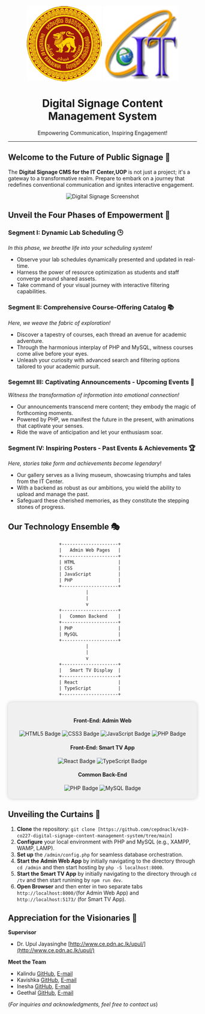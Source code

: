 <div align="center">
    <img src="tv\src\assets\UOPLogo.svg" alt="Logo 1" width="200">
    <img src="tv\src\assets\ITCenterLogo.svg" alt="Logo 2" width="200">
    <h1>Digital Signage Content Management System</h1>
    <p>Empowering Communication, Inspiring Engagement!</p>
</div>


---

## Welcome to the Future of Public Signage 🌟

The **Digital Signage CMS for the IT Center,UOP** is not just a project; it's a gateway to a transformative realm. Prepare to embark on a journey that redefines conventional communication and ignites interactive engagement.

<p align="center">
    <img src="/docs/images/sim.png" alt="Digital Signage Screenshot" width="800">
</p>

## Unveil the Four Phases of Empowerment 🚀

### Segment I: Dynamic Lab Scheduling 🕒

*In this phase, we breathe life into your scheduling system!*

- Observe your lab schedules dynamically presented and updated in real-time.
- Harness the power of resource optimization as students and staff converge around shared assets.
- Take command of your visual journey with interactive filtering capabilities.

### Segment II: Comprehensive Course-Offering Catalog 📚

*Here, we weave the fabric of exploration!*

- Discover a tapestry of courses, each thread an avenue for academic adventure.
- Through the harmonious interplay of PHP and MySQL, witness courses come alive before your eyes.
- Unleash your curiosity with advanced search and filtering options tailored to your academic pursuit.

### Segemnt III: Captivating Announcements - Upcoming Events 🎉

*Witness the transformation of information into emotional connection!*

- Our announcements transcend mere content; they embody the magic of forthcoming moments.
- Powered by PHP, we manifest the future in the present, with animations that captivate your senses.
- Ride the wave of anticipation and let your enthusiasm soar.

### Segment IV: Inspiring Posters - Past Events & Achievements 🏆

*Here, stories take form and achievements become legendary!*

- Our gallery serves as a living museum, showcasing triumphs and tales from the IT Center.
- With a backend as robust as our ambitions, you wield the ability to upload and manage the past.
- Safeguard these cherished memories, as they constitute the stepping stones of progress.

## Our Technology Ensemble 🎭
```
                   +---------------------+
                   |   Admin Web Pages   |
                   +---------------------+
                   | HTML                |
                   | CSS                 |
                   | JavaScript          |
                   | PHP                 |
                   +---------------------+
                             |
                             |
                             v
                   +---------------------+
                   |   Common Backend    |
                   +---------------------+
                   | PHP                 |
                   | MySQL               |
                   +---------------------+
                             |
                             |
                             v
                   +---------------------+
                   |   Smart TV Display  |
                   +---------------------+
                   | React               |
                   | TypeScript          |
                   +---------------------+
```
<div style="background-color: #f0f0f0; padding: 20px; border-radius: 10px; box-shadow: 0 0 10px rgba(0, 0, 0, 0.2); text-align: center;">
    <div>
        <h4>Front-End: Admin Web</h4>
        <img src="https://img.shields.io/badge/HTML5-E34F26?logo=html5&logoColor=fff&style=plastic" alt="HTML5 Badge">
        <img src="https://img.shields.io/badge/CSS3-1572B6?logo=css3&logoColor=fff&style=plastic" alt="CSS3 Badge">
        <img src="https://img.shields.io/badge/JavaScript-F7DF1E?logo=javascript&logoColor=000&style=plastic" alt="JavaScript Badge">
        <img src="https://img.shields.io/badge/PHP-777BB4?logo=php&logoColor=fff&style=plastic" alt="PHP Badge">
    </div>
    <div>
        <h4>Front-End: Smart TV App</h4>
        <img src="https://img.shields.io/badge/React-61DAFB?logo=react&logoColor=000&style=plastic" alt="React Badge">
        <img src="https://img.shields.io/badge/TypeScript-3178C6?logo=typescript&logoColor=fff&style=plastic" alt="TypeScript Badge">
    </div>
    <div>
        <h4>Common Back-End</h4>
        <img src="https://img.shields.io/badge/PHP-777BB4?logo=php&logoColor=fff&style=plastic" alt="PHP Badge">
        <img src="https://img.shields.io/badge/MySQL-4479A1?logo=mysql&logoColor=fff&style=plastic" alt="MySQL Badge">
    </div>
</div>




## Unveiling the Curtains 🚪

1. **Clone** the repository: `git clone [https://github.com/cepdnaclk/e19-co227-digital-signage-content-management-system/tree/main]`
2. **Configure** your local environment with PHP and MySQL (e.g., XAMPP, WAMP, LAMP).
3. **Set up** the `/admin/config.php` for seamless database orchestration.
4. **Start the Admin Web App** by initially navigating to the directory through `cd /admin` and then start hosting by `php -S localhost:8000`.
5. **Start the Smart TV App** by initially navigating to the directory through `cd /tv` and then start runining by `npm run dev`.
6. **Open Browser** and then enter in two separate tabs `http://localhost:8000/`(for Admin Web App) and `http://localhost:5173/` (for Smart TV App).  

## Appreciation for the Visionaries 🙌

**Supervisor**
- Dr. Upul Jayasinghe [http://www.ce.pdn.ac.lk/upul/](http://www.ce.pdn.ac.lk/upul/)

**Meet the Team**
- Kalindu [GitHub](https://github.com/KalinduWijerathna), [E-mail](e19446@eng.pdn.ac.lk)
- Kavishka [GitHub](https://github.com/Kavishkagaya), [E-mail](e19309@eng.pdn.ac.lk)
- Inesha [GitHub](https://github.com/inesha21), [E-mail](e19090@eng.pdn.ac.lk)
- Geethal [GitHub](https://github.com/GeethalWickramasingha), [E-mail](e19436@eng.pdn.ac.lk)

(*For inquiries and acknowledgments, feel free to contact us*)
